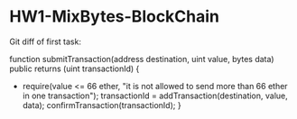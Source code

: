 # HW1-MixBytes-BlockChain

Git diff of first task:

function submitTransaction(address destination, uint value, bytes data)
     public
     returns (uint transactionId)
 {
+    require(value <= 66 ether, "it is not allowed to send more than 66 ether in one transaction");
     transactionId = addTransaction(destination, value, data);
     confirmTransaction(transactionId);
 }
 
